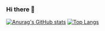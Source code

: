 ### Hi there 👋

<!--
**ledgerheathhh/ledgerheathhh** is a ✨ _special_ ✨ repository because its `README.md` (this file) appears on your GitHub profile.

Here are some ideas to get you started:

- 🔭 I’m currently working on ...
- 🌱 I’m currently learning ...
- 👯 I’m looking to collaborate on ...
- 🤔 I’m looking for help with ...
- 💬 Ask me about ...
- 📫 How to reach me: ...
- 😄 Pronouns: ...
- ⚡ Fun fact: ...
-->
[![Anurag's GitHub stats](https://github-readme-stats.vercel.app/api?username=ledgerheathhh)](https://github.com/anuraghazra/github-readme-stats)
[![Top Langs](https://github-readme-stats.vercel.app/api/top-langs/?username=ledgerheathhh&layout=compact)](https://github.com/anuraghazra/github-readme-stats)
